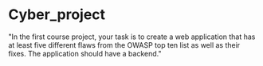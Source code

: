 # Cyber_project
"In the first course project, your task is to create a web application that has at least five different flaws from the OWASP top ten list as well as their fixes. The application should have a backend."
